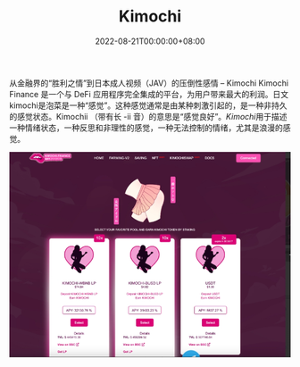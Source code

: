 ﻿---
title: "Kimochi"
description: "Kimochi Finance 是一个与 DeFi 应用程序完全集成的平台，为用户带来最大的利润。"
date: 2022-08-21T00:00:00+08:00
lastmod: 2022-08-21T00:00:00+08:00
draft: false
authors: ["boogArno"]
featuredImage: "kimochi.png"
tags: ["DeFi","Kimochi"]
categories: ["nfts"]
nfts: ["DeFi"]
blockchain: "BSC"
website: "https://dappradar.com/deeplink/5682"
twitter: "https://twitter.com/KimochiFinance"
discord: ""
telegram: "https://t.me/KimochiGroup"
github: "https://github.com/kimochi-finance"
youtube: ""
twitch: ""
facebook: ""
instagram: ""
reddit: ""
medium: ""
steam: ""
gitbook: ""
googleplay: ""
appstore: ""
status: "Live"
weight: 
lightgallery: true
toc: true
pinned: false
recommend: false
recommend1: false
---
从金融界的“胜利之情”到日本成人视频（JAV）的压倒性感情 – Kimochi  Kimochi Finance 是一个与 DeFi 应用程序完全集成的平台，为用户带来最大的利润。日文kimochi是泡菜是一种“感觉”。这种感觉通常是由某种刺激引起的，是一种非持久的感觉状态。Kimochii （带有长 -ii 音）的意思是“感觉良好”。*Kimochi*用于描述一种情绪状态，一种反思和非理性的感觉，一种无法控制的情绪，尤其是浪漫的感觉。

![1](1.jpg)